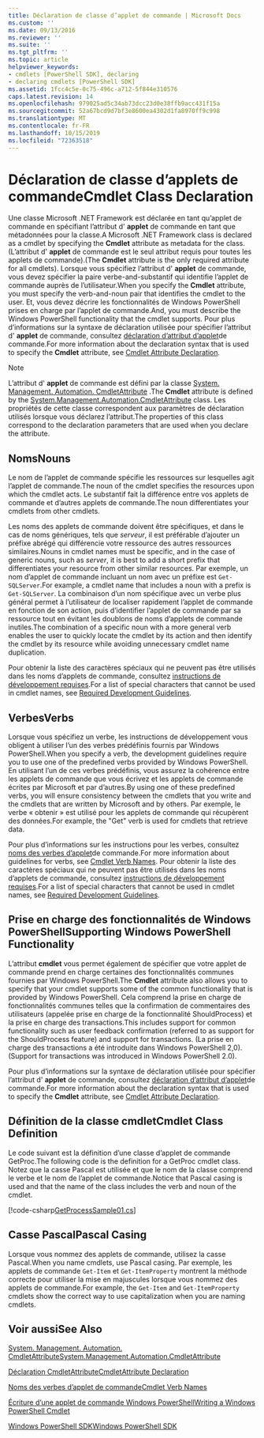 ```yaml
---
title: Déclaration de classe d’applet de commande | Microsoft Docs
ms.custom: ''
ms.date: 09/13/2016
ms.reviewer: ''
ms.suite: ''
ms.tgt_pltfrm: ''
ms.topic: article
helpviewer_keywords:
- cmdlets [PowerShell SDK], declaring
- declaring cmdlets [PowerShell SDK]
ms.assetid: 1fcc4c5e-0c75-496c-a712-5f844e310576
caps.latest.revision: 14
ms.openlocfilehash: 979025ad5c34ab73dcc23d0e38ffb9acc431f15a
ms.sourcegitcommit: 52a67bcd9d7bf3e8600ea4302d1fa8970ff9c998
ms.translationtype: MT
ms.contentlocale: fr-FR
ms.lasthandoff: 10/15/2019
ms.locfileid: "72363518"
---
```

# <a name="cmdlet-class-declaration"></a><span data-ttu-id="4ea0a-102">Déclaration de classe d’applets de commande</span><span class="sxs-lookup"><span data-stu-id="4ea0a-102">Cmdlet Class Declaration</span></span>

<span data-ttu-id="4ea0a-103">Une classe Microsoft .NET Framework est déclarée en tant qu’applet de commande en spécifiant l’attribut d' **applet** de commande en tant que métadonnées pour la classe.</span><span class="sxs-lookup"><span data-stu-id="4ea0a-103">A Microsoft .NET Framework class is declared as a cmdlet by specifying the **Cmdlet** attribute as metadata for the class.</span></span> <span data-ttu-id="4ea0a-104">(L’attribut d' **applet** de commande est le seul attribut requis pour toutes les applets de commande).</span><span class="sxs-lookup"><span data-stu-id="4ea0a-104">(The **Cmdlet** attribute is the only required attribute for all cmdlets).</span></span> <span data-ttu-id="4ea0a-105">Lorsque vous spécifiez l’attribut d' **applet** de commande, vous devez spécifier la paire verbe-and-substantif qui identifie l’applet de commande auprès de l’utilisateur.</span><span class="sxs-lookup"><span data-stu-id="4ea0a-105">When you specify the **Cmdlet** attribute, you must specify the verb-and-noun pair that identifies the cmdlet to the user.</span></span> <span data-ttu-id="4ea0a-106">Et, vous devez décrire les fonctionnalités de Windows PowerShell prises en charge par l’applet de commande.</span><span class="sxs-lookup"><span data-stu-id="4ea0a-106">And, you must describe the Windows PowerShell functionality that the cmdlet supports.</span></span> <span data-ttu-id="4ea0a-107">Pour plus d’informations sur la syntaxe de déclaration utilisée pour spécifier l’attribut d' **applet** de commande, consultez [déclaration d’attribut d’applet](./cmdlet-attribute-declaration.md)de commande.</span><span class="sxs-lookup"><span data-stu-id="4ea0a-107">For more information about the declaration syntax that is used to specify the **Cmdlet** attribute, see [Cmdlet Attribute Declaration](./cmdlet-attribute-declaration.md).</span></span>

> [!NOTE]
> <span data-ttu-id="4ea0a-108">L’attribut d' **applet** de commande est défini par la classe [System. Management. Automation. CmdletAttribute](/dotnet/api/System.Management.Automation.CmdletAttribute) .</span><span class="sxs-lookup"><span data-stu-id="4ea0a-108">The **Cmdlet** attribute is defined by the [System.Management.Automation.CmdletAttribute](/dotnet/api/System.Management.Automation.CmdletAttribute) class.</span></span> <span data-ttu-id="4ea0a-109">Les propriétés de cette classe correspondent aux paramètres de déclaration utilisés lorsque vous déclarez l’attribut.</span><span class="sxs-lookup"><span data-stu-id="4ea0a-109">The properties of this class correspond to the declaration parameters that are used when you declare the attribute.</span></span>

## <a name="nouns"></a><span data-ttu-id="4ea0a-110">Noms</span><span class="sxs-lookup"><span data-stu-id="4ea0a-110">Nouns</span></span>

<span data-ttu-id="4ea0a-111">Le nom de l’applet de commande spécifie les ressources sur lesquelles agit l’applet de commande.</span><span class="sxs-lookup"><span data-stu-id="4ea0a-111">The noun of the cmdlet specifies the resources upon which the cmdlet acts.</span></span> <span data-ttu-id="4ea0a-112">Le substantif fait la différence entre vos applets de commande et d’autres applets de commande.</span><span class="sxs-lookup"><span data-stu-id="4ea0a-112">The noun differentiates your cmdlets from other cmdlets.</span></span>

<span data-ttu-id="4ea0a-113">Les noms des applets de commande doivent être spécifiques, et dans le cas de noms génériques, tels que *serveur*, il est préférable d’ajouter un préfixe abrégé qui différencie votre ressource des autres ressources similaires.</span><span class="sxs-lookup"><span data-stu-id="4ea0a-113">Nouns in cmdlet names must be specific, and in the case of generic nouns, such as *server*, it is best to add a short prefix that differentiates your resource from other similar resources.</span></span> <span data-ttu-id="4ea0a-114">Par exemple, un nom d’applet de commande incluant un nom avec un préfixe est `Get-SQLServer`.</span><span class="sxs-lookup"><span data-stu-id="4ea0a-114">For example, a cmdlet name that includes a noun with a prefix is `Get-SQLServer`.</span></span> <span data-ttu-id="4ea0a-115">La combinaison d’un nom spécifique avec un verbe plus général permet à l’utilisateur de localiser rapidement l’applet de commande en fonction de son action, puis d’identifier l’applet de commande par sa ressource tout en évitant les doublons de noms d’applets de commande inutiles.</span><span class="sxs-lookup"><span data-stu-id="4ea0a-115">The combination of a specific noun with a more general verb enables the user to quickly locate the cmdlet by its action and then identify the cmdlet by its resource while avoiding unnecessary cmdlet name duplication.</span></span>

<span data-ttu-id="4ea0a-116">Pour obtenir la liste des caractères spéciaux qui ne peuvent pas être utilisés dans les noms d’applets de commande, consultez [instructions de développement requises](./required-development-guidelines.md).</span><span class="sxs-lookup"><span data-stu-id="4ea0a-116">For a list of special characters that cannot be used in cmdlet names, see [Required Development Guidelines](./required-development-guidelines.md).</span></span>

## <a name="verbs"></a><span data-ttu-id="4ea0a-117">Verbes</span><span class="sxs-lookup"><span data-stu-id="4ea0a-117">Verbs</span></span>

<span data-ttu-id="4ea0a-118">Lorsque vous spécifiez un verbe, les instructions de développement vous obligent à utiliser l’un des verbes prédéfinis fournis par Windows PowerShell.</span><span class="sxs-lookup"><span data-stu-id="4ea0a-118">When you specify a verb, the development guidelines require you to use one of the predefined verbs provided by Windows PowerShell.</span></span> <span data-ttu-id="4ea0a-119">En utilisant l’un de ces verbes prédéfinis, vous assurez la cohérence entre les applets de commande que vous écrivez et les applets de commande écrites par Microsoft et par d’autres.</span><span class="sxs-lookup"><span data-stu-id="4ea0a-119">By using one of these predefined verbs, you will ensure consistency between the cmdlets that you write and the cmdlets that are written by Microsoft and by others.</span></span> <span data-ttu-id="4ea0a-120">Par exemple, le verbe « obtenir » est utilisé pour les applets de commande qui récupèrent des données.</span><span class="sxs-lookup"><span data-stu-id="4ea0a-120">For example, the "Get" verb is used for cmdlets that retrieve data.</span></span>

<span data-ttu-id="4ea0a-121">Pour plus d’informations sur les instructions pour les verbes, consultez [noms des verbes d’applet](./approved-verbs-for-windows-powershell-commands.md)de commande.</span><span class="sxs-lookup"><span data-stu-id="4ea0a-121">For more information about guidelines for verbs, see [Cmdlet Verb Names](./approved-verbs-for-windows-powershell-commands.md).</span></span> <span data-ttu-id="4ea0a-122">Pour obtenir la liste des caractères spéciaux qui ne peuvent pas être utilisés dans les noms d’applets de commande, consultez [instructions de développement requises](./required-development-guidelines.md).</span><span class="sxs-lookup"><span data-stu-id="4ea0a-122">For a list of special characters that cannot be used in cmdlet names, see [Required Development Guidelines](./required-development-guidelines.md).</span></span>

## <a name="supporting-windows-powershell-functionality"></a><span data-ttu-id="4ea0a-123">Prise en charge des fonctionnalités de Windows PowerShell</span><span class="sxs-lookup"><span data-stu-id="4ea0a-123">Supporting Windows PowerShell Functionality</span></span>

<span data-ttu-id="4ea0a-124">L’attribut **cmdlet** vous permet également de spécifier que votre applet de commande prend en charge certaines des fonctionnalités communes fournies par Windows PowerShell.</span><span class="sxs-lookup"><span data-stu-id="4ea0a-124">The **Cmdlet** attribute also allows you to specify that your cmdlet supports some of the common functionality that is provided by Windows PowerShell.</span></span> <span data-ttu-id="4ea0a-125">Cela comprend la prise en charge de fonctionnalités communes telles que la confirmation de commentaires des utilisateurs (appelée prise en charge de la fonctionnalité ShouldProcess) et la prise en charge des transactions.</span><span class="sxs-lookup"><span data-stu-id="4ea0a-125">This includes support for common functionality such as user feedback confirmation (referred to as support for the ShouldProcess feature) and support for transactions.</span></span> <span data-ttu-id="4ea0a-126">(La prise en charge des transactions a été introduite dans Windows PowerShell 2,0).</span><span class="sxs-lookup"><span data-stu-id="4ea0a-126">(Support for transactions was introduced in Windows PowerShell 2.0).</span></span>

<span data-ttu-id="4ea0a-127">Pour plus d’informations sur la syntaxe de déclaration utilisée pour spécifier l’attribut d' **applet** de commande, consultez [déclaration d’attribut d’applet](./cmdlet-attribute-declaration.md)de commande.</span><span class="sxs-lookup"><span data-stu-id="4ea0a-127">For more information about the declaration syntax that is used to specify the **Cmdlet** attribute, see [Cmdlet Attribute Declaration](./cmdlet-attribute-declaration.md).</span></span>

## <a name="cmdlet-class-definition"></a><span data-ttu-id="4ea0a-128">Définition de la classe cmdlet</span><span class="sxs-lookup"><span data-stu-id="4ea0a-128">Cmdlet Class Definition</span></span>

<span data-ttu-id="4ea0a-129">Le code suivant est la définition d’une classe d’applet de commande GetProc.</span><span class="sxs-lookup"><span data-stu-id="4ea0a-129">The following code is the definition for a GetProc cmdlet class.</span></span> <span data-ttu-id="4ea0a-130">Notez que la casse Pascal est utilisée et que le nom de la classe comprend le verbe et le nom de l’applet de commande.</span><span class="sxs-lookup"><span data-stu-id="4ea0a-130">Notice that Pascal casing is used and that the name of the class includes the verb and noun of the cmdlet.</span></span>

[!code-csharp[GetProcessSample01.cs](../../../../powershell-sdk-samples/SDK-2.0/csharp/GetProcessSample01/GetProcessSample01.cs#L33-L34 "GetProcessSample01.cs")]

## <a name="pascal-casing"></a><span data-ttu-id="4ea0a-131">Casse Pascal</span><span class="sxs-lookup"><span data-stu-id="4ea0a-131">Pascal Casing</span></span>

<span data-ttu-id="4ea0a-132">Lorsque vous nommez des applets de commande, utilisez la casse Pascal.</span><span class="sxs-lookup"><span data-stu-id="4ea0a-132">When you name cmdlets, use Pascal casing.</span></span> <span data-ttu-id="4ea0a-133">Par exemple, les applets de commande `Get-Item` et `Get-ItemProperty` montrent la méthode correcte pour utiliser la mise en majuscules lorsque vous nommez des applets de commande.</span><span class="sxs-lookup"><span data-stu-id="4ea0a-133">For example, the `Get-Item` and `Get-ItemProperty` cmdlets show the correct way to use capitalization when you are naming cmdlets.</span></span>

## <a name="see-also"></a><span data-ttu-id="4ea0a-134">Voir aussi</span><span class="sxs-lookup"><span data-stu-id="4ea0a-134">See Also</span></span>

[<span data-ttu-id="4ea0a-135">System. Management. Automation. CmdletAttribute</span><span class="sxs-lookup"><span data-stu-id="4ea0a-135">System.Management.Automation.CmdletAttribute</span></span>](/dotnet/api/System.Management.Automation.CmdletAttribute)

[<span data-ttu-id="4ea0a-136">Déclaration CmdletAttribute</span><span class="sxs-lookup"><span data-stu-id="4ea0a-136">CmdletAttribute Declaration</span></span>](./cmdlet-attribute-declaration.md)

[<span data-ttu-id="4ea0a-137">Noms des verbes d’applet de commande</span><span class="sxs-lookup"><span data-stu-id="4ea0a-137">Cmdlet Verb Names</span></span>](./approved-verbs-for-windows-powershell-commands.md)

[<span data-ttu-id="4ea0a-138">Écriture d’une applet de commande Windows PowerShell</span><span class="sxs-lookup"><span data-stu-id="4ea0a-138">Writing a Windows PowerShell Cmdlet</span></span>](./writing-a-windows-powershell-cmdlet.md)

[<span data-ttu-id="4ea0a-139">Windows PowerShell SDK</span><span class="sxs-lookup"><span data-stu-id="4ea0a-139">Windows PowerShell SDK</span></span>](../windows-powershell-reference.md)
